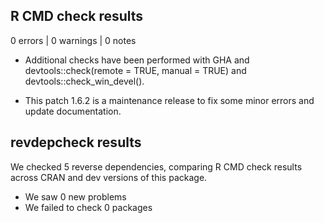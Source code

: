 ## R CMD check results

0 errors | 0 warnings | 0 notes

* Additional checks have been performed with GHA and devtools::check(remote = TRUE, manual = TRUE)
and devtools::check_win_devel().

* This patch 1.6.2 is a maintenance release to fix some minor errors and update documentation.

## revdepcheck results

We checked 5 reverse dependencies, comparing R CMD check results across CRAN and dev versions of this package.

 * We saw 0 new problems
 * We failed to check 0 packages
